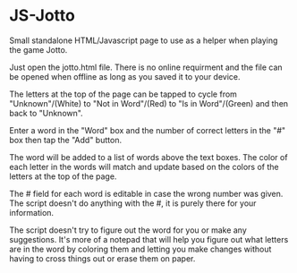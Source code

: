 # JS-Jotto
Small standalone HTML/Javascript page to use as a helper when playing the game Jotto.

Just open the jotto.html file.
There is no online requirment and the file can be opened when offline as long as you saved it to your device.

The letters at the top of the page can be tapped to cycle from "Unknown"/(White) to "Not in Word"/(Red) to "Is in Word"/(Green) and then back to "Unknown".

Enter a word in the "Word" box and the number of correct letters in the "#" box then tap the "Add" button.

The word will be added to a list of words above the text boxes.  The color of each letter in the words will match and update based on the colors of the letters at the top of the page.

The # field for each word is editable in case the wrong number was given.  The script doesn't do anything with the #, it is purely there for your information.

The script doesn't try to figure out the word for you or make any suggestions.  It's more of a notepad that will help you figure out what letters are in the word by coloring them and letting you make changes without having to cross things out or erase them on paper.

